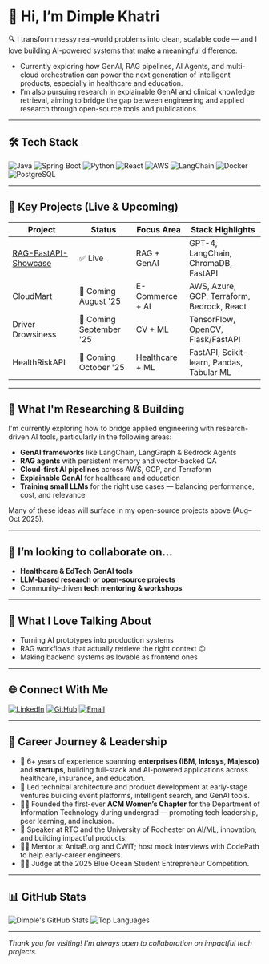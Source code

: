 # 👋 Hi, I’m Dimple Khatri

🔍 I transform messy real-world problems into clean, scalable code — and I love building AI-powered systems that make a meaningful difference.

- Currently exploring how GenAI, RAG pipelines, AI Agents, and multi-cloud orchestration can power the next generation of intelligent products, especially in healthcare and education.
- I’m also pursuing research in explainable GenAI and clinical knowledge retrieval, aiming to bridge the gap between engineering and applied research through open-source tools and publications.

---

## 🛠️ Tech Stack
![Java](https://img.shields.io/badge/Java-17-blue?logo=java)
![Spring Boot](https://img.shields.io/badge/SpringBoot-green?logo=springboot)
![Python](https://img.shields.io/badge/Python-3.10-yellow?logo=python)
![React](https://img.shields.io/badge/React-18-blue?logo=react)
![AWS](https://img.shields.io/badge/AWS-Cloud-orange?logo=amazon-aws)
![LangChain](https://img.shields.io/badge/LangChain-GenAI-red?logo=openai)
![Docker](https://img.shields.io/badge/Docker-Container-blue?logo=docker)
![PostgreSQL](https://img.shields.io/badge/PostgreSQL-Database-blue?logo=postgresql)

---

## 🚀 Key Projects (Live & Upcoming)

| Project                   | Status               | Focus Area        | Stack Highlights                                |
|---------------------------|----------------------|-------------------|-------------------------------------------------|
| [RAG-FastAPI-Showcase](https://github.com/dimplek0424/RAG-FastAPI-Showcase) | ✅ Live                | RAG + GenAI       | GPT-4, LangChain, ChromaDB, FastAPI              |
| CloudMart                | 🚧 Coming August '25  | E-Commerce + AI   | AWS, Azure, GCP, Terraform, Bedrock, React      |
| Driver Drowsiness        | 🚧 Coming September '25 | CV + ML           | TensorFlow, OpenCV, Flask/FastAPI               |
| HealthRiskAPI            | 🚧 Coming October '25 | Healthcare + ML   | FastAPI, Scikit-learn, Pandas, Tabular ML       |

---

## 🧪 What I'm Researching & Building

I'm currently exploring how to bridge applied engineering with research-driven AI tools, particularly in the following areas:

- **GenAI frameworks** like LangChain, LangGraph & Bedrock Agents  
- **RAG agents** with persistent memory and vector-backed QA  
- **Cloud-first AI pipelines** across AWS, GCP, and Terraform
- **Explainable GenAI** for healthcare and education
- **Training small LLMs** for the right use cases — balancing performance, cost, and relevance

Many of these ideas will surface in my open-source projects above (Aug–Oct 2025).

---

## 👯 I’m looking to collaborate on...
- **Healthcare & EdTech GenAI tools**  
- **LLM-based research or open-source projects**  
- Community-driven **tech mentoring & workshops**

---

## 💬 What I Love Talking About
- Turning AI prototypes into production systems  
- RAG workflows that actually retrieve the right context 😉  
- Making backend systems as lovable as frontend ones

---

## 🌐 Connect With Me

[![LinkedIn](https://img.shields.io/badge/LinkedIn-Connect-blue?logo=linkedin)](https://linkedin.com/in/dpk-dimplekhatri)
[![GitHub](https://img.shields.io/badge/GitHub-dimplek0424-black?logo=github)](https://github.com/dimplek0424)
[![Email](https://img.shields.io/badge/Gmail-dimplek0424@gmail.com-red?logo=gmail)](mailto:dimplek0424@gmail.com)

---

## 🧩 Career Journey & Leadership

- 💼 6+ years of experience spanning **enterprises (IBM, Infosys, Majesco)** and **startups**, building full-stack and AI-powered applications across healthcare, insurance, and education.
- 🚀 Led technical architecture and product development at early-stage ventures building event platforms, intelligent search, and GenAI tools.
- 👩‍💻 Founded the first-ever **ACM Women’s Chapter** for the Department of Information Technology during undergrad — promoting tech leadership, peer learning, and inclusion.
- 🎤 Speaker at RTC and the University of Rochester on AI/ML, innovation, and building impactful products.
- 🧑‍🏫 Mentor at AnitaB.org and CWIT; host mock interviews with CodePath to help early-career engineers.
- 🧑‍⚖️ Judge at the 2025 Blue Ocean Student Entrepreneur Competition.

---

## 📊 GitHub Stats

![Dimple's GitHub Stats](https://github-readme-stats.vercel.app/api?username=dimplek0424&show_icons=true&theme=default)
![Top Languages](https://github-readme-stats.vercel.app/api/top-langs/?username=dimplek0424&layout=compact)

---

_Thank you for visiting! I'm always open to collaboration on impactful tech projects._

